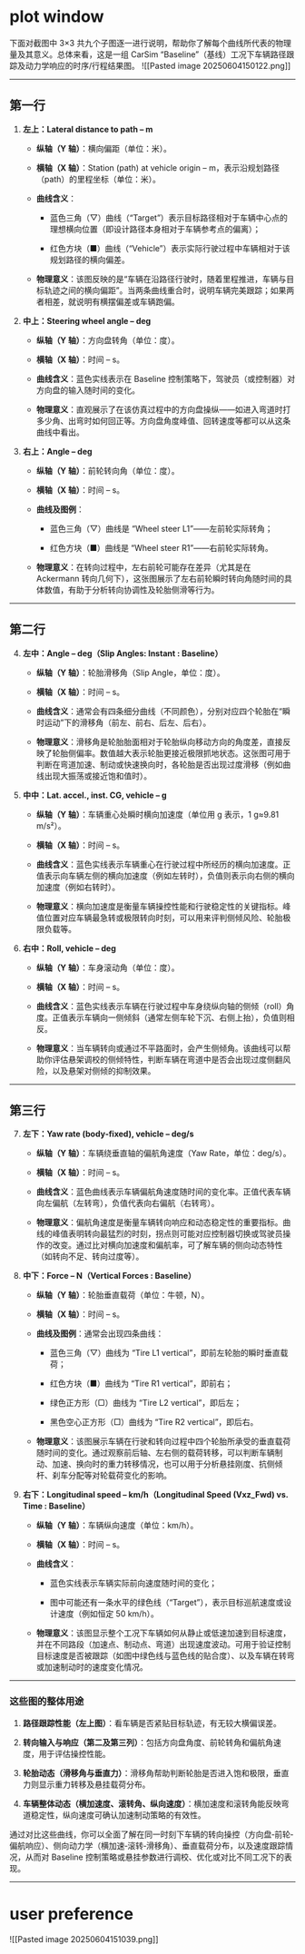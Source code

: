 

# plot window
下面对截图中 3×3 共九个子图逐一进行说明，帮助你了解每个曲线所代表的物理量及其意义。总体来看，这是一组 CarSim “Baseline”（基线）工况下车辆路径跟踪及动力学响应的时序/行程结果图。
![[Pasted image 20250604150122.png]]

---

## 第一行

1. **左上：Lateral distance to path – m**
    
    - **纵轴（Y 轴）**：横向偏距（单位：米）。
        
    - **横轴（X 轴）**：Station (path) at vehicle origin – m，表示沿规划路径（path）的里程坐标（单位：米）。
        
    - **曲线含义**：
        
        - 蓝色三角（▽）曲线（“Target”）表示目标路径相对于车辆中心点的理想横向位置（即设计路径本身相对于车辆参考点的偏离）；
            
        - 红色方块（■）曲线（“Vehicle”）表示实际行驶过程中车辆相对于该规划路径的横向偏差。
            
    - **物理意义**：该图反映的是“车辆在沿路径行驶时，随着里程推进，车辆与目标轨迹之间的横向偏距”。当两条曲线重合时，说明车辆完美跟踪；如果两者相差，就说明有横摆偏差或车辆跑偏。
        
2. **中上：Steering wheel angle – deg**
    
    - **纵轴（Y 轴）**：方向盘转角（单位：度）。
        
    - **横轴（X 轴）**：时间 – s。
        
    - **曲线含义**：蓝色实线表示在 Baseline 控制策略下，驾驶员（或控制器）对方向盘的输入随时间的变化。
        
    - **物理意义**：直观展示了在该仿真过程中的方向盘操纵——如进入弯道时打多少角、出弯时如何回正等。方向盘角度峰值、回转速度等都可以从这条曲线中看出。
        
3. **右上：Angle – deg**
    
    - **纵轴（Y 轴）**：前轮转向角（单位：度）。
        
    - **横轴（X 轴）**：时间 – s。
        
    - **曲线及图例**：
        
        - 蓝色三角（▽）曲线是 “Wheel steer L1”——左前轮实际转角；
            
        - 红色方块（■）曲线是 “Wheel steer R1”——右前轮实际转角。
            
    - **物理意义**：在转向过程中，左右前轮可能存在差异（尤其是在 Ackermann 转向几何下），这张图展示了左右前轮瞬时转向角随时间的具体数值，有助于分析转向协调性及轮胎侧滑等行为。
        

---

## 第二行

4. **左中：Angle – deg（Slip Angles: Instant : Baseline）**
    
    - **纵轴（Y 轴）**：轮胎滑移角（Slip Angle，单位：度）。
        
    - **横轴（X 轴）**：时间 – s。
        
    - **曲线含义**：通常会有四条细分曲线（不同颜色），分别对应四个轮胎在“瞬时运动”下的滑移角（前左、前右、后左、后右）。
        
    - **物理意义**：滑移角是轮胎胎面相对于轮胎纵向移动方向的角度差，直接反映了轮胎侧偏率。数值越大表示轮胎更接近极限抓地状态。这张图可用于判断在弯道加速、制动或快速换向时，各轮胎是否出现过度滑移（例如曲线出现大振荡或接近饱和值时）。
        
5. **中中：Lat. accel., inst. CG, vehicle – g**
    
    - **纵轴（Y 轴）**：车辆重心处瞬时横向加速度（单位用 g 表示，1 g≈9.81 m/s²）。
        
    - **横轴（X 轴）**：时间 – s。
        
    - **曲线含义**：蓝色实线表示车辆重心在行驶过程中所经历的横向加速度。正值表示向车辆左侧的横向加速度（例如左转时），负值则表示向右侧的横向加速度（例如右转时）。
        
    - **物理意义**：横向加速度是衡量车辆操控性能和行驶稳定性的关键指标。峰值位置对应车辆最急转或极限转向时刻，可以用来评判侧倾风险、轮胎极限负载等。
        
6. **右中：Roll, vehicle – deg**
    
    - **纵轴（Y 轴）**：车身滚动角（单位：度）。
        
    - **横轴（X 轴）**：时间 – s。
        
    - **曲线含义**：蓝色实线表示车辆在行驶过程中车身绕纵向轴的侧倾（roll）角度。正值表示车辆向一侧倾斜（通常左侧车轮下沉、右侧上抬），负值则相反。
        
    - **物理意义**：当车辆转向或通过不平路面时，会产生侧倾角。该曲线可以帮助你评估悬架调校的侧倾特性，判断车辆在弯道中是否会出现过度侧翻风险，以及悬架对侧倾的抑制效果。
        

---

## 第三行

7. **左下：Yaw rate (body‐fixed), vehicle – deg/s**
    
    - **纵轴（Y 轴）**：车辆绕垂直轴的偏航角速度（Yaw Rate，单位：deg/s）。
        
    - **横轴（X 轴）**：时间 – s。
        
    - **曲线含义**：蓝色曲线表示车辆偏航角速度随时间的变化率。正值代表车辆向左偏航（左转弯），负值代表向右偏航（右转弯）。
        
    - **物理意义**：偏航角速度是衡量车辆转向响应和动态稳定性的重要指标。曲线的峰值表明转向最猛烈的时刻，拐点则可能对应控制器切换或驾驶员操作的改变。通过比对横向加速度和偏航率，可了解车辆的侧向动态特性（如转向不足、转向过度等）。
        
8. **中下：Force – N（Vertical Forces : Baseline）**
    
    - **纵轴（Y 轴）**：轮胎垂直载荷（单位：牛顿，N）。
        
    - **横轴（X 轴）**：时间 – s。
        
    - **曲线及图例**：通常会出现四条曲线：
        
        - 蓝色三角（▽）曲线为 “Tire L1 vertical”，即前左轮胎的瞬时垂直载荷；
            
        - 红色方块（■）曲线为 “Tire R1 vertical”，即前右；
            
        - 绿色正方形（▢）曲线为 “Tire L2 vertical”，即后左；
            
        - 黑色空心正方形（□）曲线为 “Tire R2 vertical”，即后右。
            
    - **物理意义**：该图展示车辆在行驶和转向过程中四个轮胎所承受的垂直载荷随时间的变化。通过观察前后轴、左右侧的载荷转移，可以判断车辆制动、加速、换向时的重力转移情况，也可以用于分析悬挂刚度、抗侧倾杆、刹车分配等对轮载荷变化的影响。
        
9. **右下：Longitudinal speed – km/h（Longitudinal Speed (Vxz_Fwd) vs. Time : Baseline）**
    
    - **纵轴（Y 轴）**：车辆纵向速度（单位：km/h）。
        
    - **横轴（X 轴）**：时间 – s。
        
    - **曲线含义**：
        
        - 蓝色实线表示车辆实际前向速度随时间的变化；
            
        - 图中可能还有一条水平的绿色线（“Target”），表示目标巡航速度或设计速度（例如恒定 50 km/h）。
            
    - **物理意义**：该图显示整个工况下车辆如何从静止或低速加速到目标速度，并在不同路段（加速点、制动点、弯道）出现速度波动。可用于验证控制目标速度是否被跟踪（如图中绿色线与蓝色线的贴合度）、以及车辆在转弯或加速制动时的速度变化情况。
        

---

### 这些图的整体用途

1. **路径跟踪性能（左上图）**：看车辆是否紧贴目标轨迹，有无较大横偏误差。
    
2. **转向输入与响应（第二及第三列）**：包括方向盘角度、前轮转角和偏航角速度，用于评估操控性能。
    
3. **轮胎动态（滑移角与垂直力）**：滑移角帮助判断轮胎是否进入饱和极限，垂直力则显示重力转移及悬挂载荷分布。
    
4. **车辆整体动态（横加速度、滚转角、纵向速度）**：横加速度和滚转角能反映弯道稳定性，纵向速度可确认加速制动策略的有效性。
    

通过对比这些曲线，你可以全面了解在同一时刻下车辆的转向操控（方向盘‐前轮‐偏航响应）、侧向动力学（横加速‐滚转‐滑移角）、垂直载荷分布，以及速度跟踪情况，从而对 Baseline 控制策略或悬挂参数进行调校、优化或对比不同工况下的表现。



-----------------------
# user preference

![[Pasted image 20250604151039.png]]